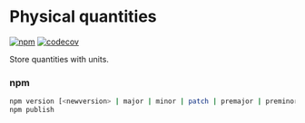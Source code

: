 # Physical quantities

[![npm](https://img.shields.io/npm/v/physical-quantities)](https://www.npmjs.com/package/physical-quantities) [![codecov](https://codecov.io/gh/Jerell/physical-quantities/branch/master/graph/badge.svg?token=QPLP3HGZIZ)](https://codecov.io/gh/Jerell/physical-quantities)

Store quantities with units.

### npm

```bash
npm version [<newversion> | major | minor | patch | premajor | preminor | prepatch | prerelease | from-git]
npm publish
```
